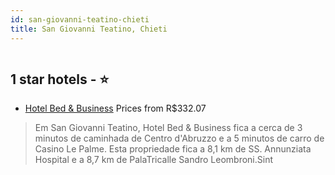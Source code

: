 ```yaml
---
id: san-giovanni-teatino-chieti
title: San Giovanni Teatino, Chieti
---
```


<center><img src="https://i.travelapi.com/hotels/23000000/22470000/22469100/22469041/08771cde_z.jpg" alt="" /></center>


##  1 star hotels - ⭐️

-    [Hotel Bed & Business](https://www.hurb.com/br/aud/https://www.hurb.com/br/hotels/san-giovanni-teatino/hotel-bed-business-HT-3ARL?cmp=18055) Prices from R$332.07
   > Em San Giovanni Teatino, Hotel Bed & Business fica a cerca de 3 minutos de caminhada de Centro d'Abruzzo e a 5 minutos de carro de Casino Le Palme.  Esta propriedade fica a 8,1 km de SS. Annunziata Hospital e a 8,7 km de PalaTricalle Sandro Leombroni.Sint
